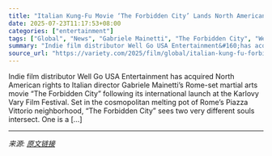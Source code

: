 ```yaml
---
title: "Italian Kung-Fu Movie ‘The Forbidden City’ Lands North American Distribution From Well Go USA (EXCLUSIVE)"
date: 2025-07-23T11:17:53+08:00
categories: ["entertainment"]
tags: ["Global", "News", "Gabriele Mainetti", "The Forbidden City", "WellGo USA"]
summary: "Indie film distributor Well Go USA Entertainment&#160;has acquired North American rights to Italian director Gabriele Mainetti’s Rome-set martial arts movie “The Forbidden City” following its internat"
source_url: "https://variety.com/2025/film/global/italian-kung-fu-forbidden-city-north-american-well-go-usa-1236467699/"
---
```


Indie film distributor Well Go USA Entertainment&#160;has acquired North American rights to Italian director Gabriele Mainetti’s Rome-set martial arts movie “The Forbidden City” following its international launch at the Karlovy Vary Film Festival. Set in the cosmopolitan melting pot of Rome’s Piazza Vittorio neighborhood, &#8220;The Forbidden City&#8221; sees two very different souls intersect. One is a [&#8230;]

---

*来源: [原文链接](https://variety.com/2025/film/global/italian-kung-fu-forbidden-city-north-american-well-go-usa-1236467699/)*
